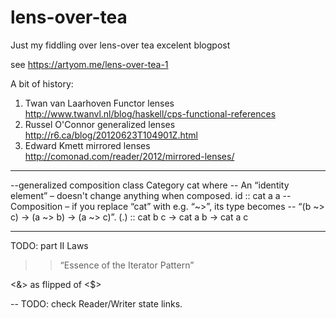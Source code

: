 # lens-over-tea

Just my fiddling over lens-over tea excelent blogpost

see https://artyom.me/lens-over-tea-1


A bit of history:
  1. Twan van Laarhoven Functor lenses http://www.twanvl.nl/blog/haskell/cps-functional-references
  2.  Russel O'Connor generalized lenses http://r6.ca/blog/20120623T104901Z.html
  3. Edward Kmett  mirrored lenses http://comonad.com/reader/2012/mirrored-lenses/


--------

--generalized composition
class Category cat where
  -- An “identity element” – doesn't change anything when composed.
  id :: cat a a
  -- Composition – if you replace “cat” with e.g. “~>”, its type becomes
  -- “(b ~> c) -> (a ~> b) -> (a ~> c)”.
  (.) :: cat b c -> cat a b -> cat a c



----
 TODO: part II Laws


 >>  “Essence of the Iterator Pattern”


<&> as flipped of <$>

-- TODO: check Reader/Writer state links.
